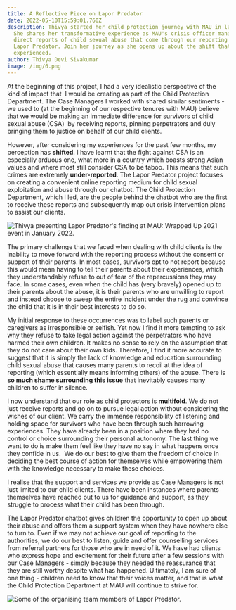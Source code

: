 ```yaml
---
title: A Reflective Piece on Lapor Predator
date: 2022-05-10T15:59:01.760Z
description: Thivya started her child protection journey with MAU in late 2021.
  She shares her transformative experience as MAU's crisis officer managing
  direct reports of child sexual abuse that come through our reporting chatbot,
  Lapor Predator. Join her journey as she opens up about the shift that she
  experienced.
author: Thivya Devi Sivakumar
image: /img/6.png
---
```

At the beginning of this project, I had a very idealistic perspective of the kind of impact that  I would be creating as part of the Child Protection Department. The Case Managers I worked with shared similar sentiments - we used to (at the beginning of our respective tenures with MAU) believe that we would be making an immediate difference for survivors of child sexual abuse (CSA)  by receiving reports, pinning perpetrators and duly bringing them to justice on behalf of our child clients.

However, after considering my experiences for the past few months, my perception has **shifted**. I have learnt that the fight against CSA is an especially arduous one, what more in a country which boasts strong Asian values and where most still consider CSA to be taboo. This means that such crimes are extremely **under-reported**. The Lapor Predator project focuses on creating a convenient online reporting medium for child sexual exploitation and abuse through our chatbot. The Child Protection Department, which I led, are the people behind the chatbot who are the first to receive these reports and subsequently map out crisis intervention plans to assist our clients.

![](/img/pxl_20220109_124910264.jpg "Thivya presenting Lapor Predator's finding at MAU: Wrapped Up 2021 event in January 2022.")

The primary challenge that we faced when dealing with child clients is the inability to move forward with the reporting process without the consent or support of their parents. In most cases, survivors opt to not report because this would mean having to tell their parents about their experiences, which they understandably refuse to out of fear of the repercussions they may face. In some cases, even when the child has (very bravely) opened up to their parents about the abuse, it is their parents who are unwilling to report and instead choose to sweep the entire incident under the rug and convince the child that it is in their best interests to do so. 

My initial response to these occurrences was to label such parents or caregivers as irresponsible or selfish. Yet now I find it more tempting to ask why they refuse to take legal action against the perpetrators who have harmed their own children. It makes no sense to rely on the assumption that they do not care about their own kids. Therefore, I find it more accurate to suggest that it is simply the lack of knowledge and education surrounding child sexual abuse that causes many parents to recoil at the idea of reporting (which essentially means informing others) of the abuse. There is **so much shame surrounding this issue** that inevitably causes many children to suffer in silence. 

I now understand that our role as child protectors is **multifold**. We do not just receive reports and go on to pursue legal action without considering the wishes of our client. We carry the immense responsibility of listening and holding space for survivors who have been through such harrowing experiences. They have already been in a position where they had no control or choice surrounding their personal autonomy. The last thing we want to do is make them feel like they have no say in what happens once they confide in us.  We do our best to give them the freedom of choice in deciding the best course of action for themselves while empowering them with the knowledge necessary to make these choices.

I realise that the support and services we provide as Case Managers is not just limited to our child clients. There have been instances where parents themselves have reached out to us for guidance and support, as they struggle to process what their child has been through. 

The Lapor Predator chatbot gives children the opportunity to open up about their abuse and offers them a support system when they have nowhere else to turn to. Even if we may not achieve our goal of reporting to the authorities, we do our best to listen, guide and offer counselling services from referral partners for those who are in need of it. We have had clients who express hope and excitement for their future after a few sessions with our Case Managers - simply because they needed the reassurance that they are still worthy despite what has happened. Ultimately, I am sure of one thing - children need to know that their voices matter, and that is what the Child Protection Department at MAU will continue to strive for.

![](/img/pxl_20220109_143123940.jpg "Some of the organising team members of Lapor Predator.")